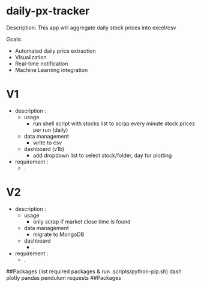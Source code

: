 # daily-px-tracker

Description: This app will aggregate daily stock prices into excel/csv

Goals:

- Automated daily price extraction
- Visualization
- Real-time notification
- Machine Learning integration

# V1

- description :
  - usage
    - run shell script with stocks list to scrap every minute stock prices per run (daily)
  - data management
    - write to csv
  - dashboard (v1b)
    - add dropdown list to select stock/folder, day for plotting
- requirement :
  - .

# V2

- description :
  - usage
    - only scrap if market close time is found
  - data management
    - migrate to MongoDB
  - dashboard
    - .
- requirement :
  - .

##Packages (list required packages & run .scripts/python-pip.sh)
dash
plotly
pandas
pendulum
requests
##Packages
